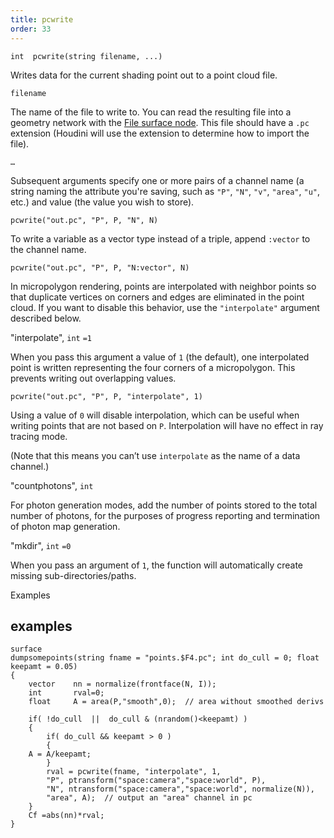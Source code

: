 ```yaml
---
title: pcwrite
order: 33
---
```

`int  pcwrite(string filename, ...)`

Writes data for the current shading point out to a point cloud file.

`filename`

The name of the file to write to. You can read the resulting file into a geometry network with the [File surface node](../../nodes/sop/file.html "Reads, writes, or caches geometry on disk."). This file should have a `.pc` extension (Houdini will use the extension to determine how to import the file).

`…`

Subsequent arguments specify one or more pairs of a channel name (a string naming the attribute you're saving, such as `"P"`, `"N"`, `"v"`, `"area"`, `"u"`, etc.) and value (the value you wish to store).

```vex
pcwrite("out.pc", "P", P, "N", N)

```

To write a variable as a vector type instead of a triple, append `:vector` to the channel name.

```vex
pcwrite("out.pc", "P", P, "N:vector", N)

```

In micropolygon rendering, points are interpolated with neighbor points so that duplicate vertices on corners and edges are eliminated in the point cloud. If you want to disable this behavior, use the `"interpolate"` argument described below.

"interpolate",
`int`
`=1`

When you pass this argument a value of `1` (the default), one interpolated point is written representing the four corners of a micropolygon. This prevents writing out overlapping values.

```vex
pcwrite("out.pc", "P", P, "interpolate", 1)

```

Using a value of `0` will disable interpolation, which can be useful when writing points that are not based on `P`. Interpolation will have no effect in ray tracing mode.

(Note that this means you can’t use `interpolate` as the name of a data channel.)

"countphotons",
`int`

For photon generation modes, add the number of points stored
to the total number of photons, for the purposes of progress reporting and termination
of photon map generation.

"mkdir",
`int`
`=0`

When you pass an argument of `1`, the function will automatically create missing sub-directories/paths.

Examples

## examples

```vex
surface
dumpsomepoints(string fname = "points.$F4.pc"; int do_cull = 0; float keepamt = 0.05)
{
    vector    nn = normalize(frontface(N, I));
    int       rval=0;
    float     A = area(P,"smooth",0);  // area without smoothed derivs

    if( !do_cull  ||  do_cull & (nrandom()<keepamt) )
    {
        if( do_cull && keepamt > 0 )
        {
    A = A/keepamt;
        }
        rval = pcwrite(fname, "interpolate", 1,
        "P", ptransform("space:camera","space:world", P),
        "N", ntransform("space:camera","space:world", normalize(N)),
        "area", A);  // output an "area" channel in pc
    }
    Cf =abs(nn)*rval;
}

```
